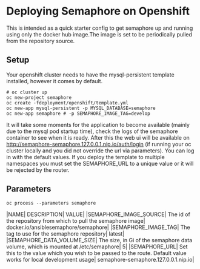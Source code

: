 # Deploying Semaphore on Openshift

This is intended as a quick starter config to get semaphore up and running using only the docker hub image.The image is set to be periodically pulled from the repository source.

## Setup

Your openshift cluster needs to have the mysql-persistent template installed, however it comes by default.
```
# oc cluster up
oc new-project semaphore
oc create -fdeployment/openshift/template.yml
oc new-app mysql-persistent -p MYSQL_DATABASE=semaphore
oc new-app semaphore # -p SEMAPHORE_IMAGE_TAG=develop
```

It will take some moments for the application to become available (mainly due to the mysql pod startup time), check the logs of the semaphore container to see when it is ready. After this the web ui will be available on http://semaphore-semaphore.127.0.0.1.nip.io/auth/login (if running your oc cluster locally and you did not override the url via parameters). You can log in with the default values.
If you deploy the template to multiple namespaces you must set the SEMAPHORE_URL to a unique value or it will be rejected by the router.

## Parameters

`oc process --parameters semaphore`

|NAME| DESCRIPTION| VALUE|
|SEMAPHORE_IMAGE_SOURCE| The id of the repository from which to pull the semaphore image| docker.io/ansiblesemaphore/semaphore|
|SEMAPHORE_IMAGE_TAG| The tag to use for the semaphore repository| latest|
|SEMAPHORE_DATA_VOLUME_SIZE| The size, in Gi of the semaphore data volume, which is mounted at /etc/semaphore| 5|
|SEMAPHORE_URL| Set this to the value which you wish to be passed to the route. Default value works for local development usage| semaphore-semaphore.127.0.0.1.nip.io|
